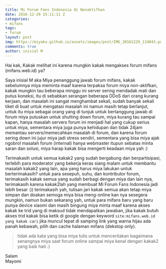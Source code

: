 ```yaml
---
title: Mi Forum Fans Indonesia di Nonaktifkan
date: 2016-12-29 15:11:11 Z
categories:
- mifans
tags:
- forum
layout: post
img: https://miyaku.github.io/assets/images/post/IMG_20161229_134843.png
comments: true
author: inisial M
---
```


Hai kak,
Kakak melihat ini karena mungkin kakak mengakses forum mifans (mifans.web.id) ya?

Saya inisial M aka Miya penanggung jawab forum mifans, kakak sebelumnya miya meminta maaf karena terpaksa forum miya non-aktifkan, kakak mungkin tau beberapa minggu ini server sering mendadak mati dan putus koneksi, itu di sebabkan serangan beberapa DDoS dari orang kurang kerjaan, dan masalah ini sangat menghambat sekali, sudah banyak sekali tiket di buat untuk mengatasi masalah ini namun masih tetap berlanjut, untuk itu miya sebagai orang yang di tunjuk untuk bertanggung jawab di forum miya putuskan untuk shutting down forum, miya kurang tau sampai kapan, hanya masalah servers forum ini menjadi hal yang cukup serius untuk miya, sementara miya juga punya kehidupan dan tidak 24jam memantau servers/memecahkan masalah di forum, dan karena forum sering down ini jujur miya jadi stress sendiri, sementara yang bisa miya ajak ngobrol masalah forum (internal) hanya webmaster itupun sebatas minta saran dan solusi, miya harap kakak bisa mengerti keadaan miya yah :)

Terimakasih untuk semua kakak2 yang sudah bergabung dan berpartisipasi, terlebih para moderator yang bekerja keras siang malam untuk membantu masalah kakak2 yang lain, apa yang harus miya lakukan untuk berterimakasih? untuk para sesepuh, suhu, dan kontributor forum, terimakasih kakak semua yang sudah berbagi dengan miya dan lain nya, terimakasih karena kakak2lah yang membuat Mi Forum Fans Indonesia jadi lebih besar :)) terimakasih yah, tulisan jari kakak semua akan tetap miya simpan dan doakan semoga miya bisa meng-online kan nya sesegera mungkin, namun bukan sekarang yah, untuk para mifans baru yang baru punya device xiaomi dan masih bingung miya minta maaf karena akses kakak ke trid yang di maksud tidak mendapatkan jawaban, jika kakak butuh akses trid kakak bisa ketik di google dengan keyword <code>site:mifans.web.id yang kakak cari</code> jika muncul tepat di samping link yang warna hijau ada panah kebawah, pilih dan cache halaman mifans (dekstop only).

<blockquote>tidak ada kata yang bisa miya tulis untuk menceritakan bagaimana senangnya miya saat forum online sampai miya kenal dengan kakak2 yang baik hati :)</blockquote>


Salam<br />
Mayomi




